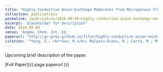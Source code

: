 ```yaml
---
title: "Highly Conductive Anion-Exchange Membranes from Microporous Tröger's Base Polymers"
collection: publications
permalink: /publication/2016-08-09-highly-conductive-anion-exchange-membranes-from-microporous-trogers-base-polymers/
excerpt: 'placeholder for description'
date: 2016-08-09
venue: 'Angew. Chem. Int. Ed.'
paperurl: 'http://gr-grey.github.io/files/highly-conductive-anion-exchange-membranes-from-microporous-trogers-base-polymers.pdb'
citation: '*Yang, Z.; <b>*Guo, R.</b>; Malpass-Evans, R.; Carta, M.; McKeown, N. B.; Guiver, M. D.; Wu, L.; Xu, T., <i>Angew. Chem. Int. Ed.,</i> 2016, 55, 11499 –11502 [*co-first authors]'
---
```

Upcoming brief description of the paper.

[Full Paper]({{ page.paperurl }})
